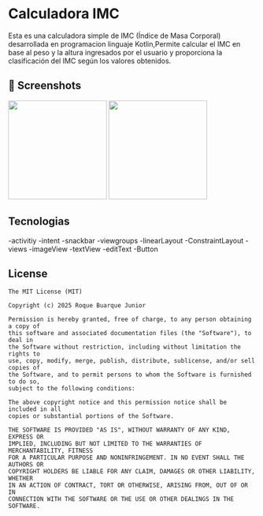 # Calculadora IMC
Esta es una calculadora simple de IMC (Índice de Masa Corporal) desarrollada en programacion linguaje Kotlin,Permite calcular el IMC en base al peso y la altura ingresados por el usuario y proporciona la clasificación del IMC según los valores obtenidos.

## :camera_flash: Screenshots
<!-- You can add more screenshots here if you like -->
<img src="https://github.com/user-attachments/assets/b916a4fa-ce12-46b0-8f91-b14420787db6" width=200/> <img src="https://github.com/user-attachments/assets/e5ef5b36-6a2d-4cd9-afc8-05c4c7ff6f8e" width=200/>



## Tecnologias
-activitiy
-intent
-snackbar
-viewgroups
-linearLayout
-ConstraintLayout
-views
 -imageView
 -textView
 -editText
 -Button


## License
```
The MIT License (MIT)

Copyright (c) 2025 Roque Buarque Junior

Permission is hereby granted, free of charge, to any person obtaining a copy of
this software and associated documentation files (the "Software"), to deal in
the Software without restriction, including without limitation the rights to
use, copy, modify, merge, publish, distribute, sublicense, and/or sell copies of
the Software, and to permit persons to whom the Software is furnished to do so,
subject to the following conditions:

The above copyright notice and this permission notice shall be included in all
copies or substantial portions of the Software.

THE SOFTWARE IS PROVIDED "AS IS", WITHOUT WARRANTY OF ANY KIND, EXPRESS OR
IMPLIED, INCLUDING BUT NOT LIMITED TO THE WARRANTIES OF MERCHANTABILITY, FITNESS
FOR A PARTICULAR PURPOSE AND NONINFRINGEMENT. IN NO EVENT SHALL THE AUTHORS OR
COPYRIGHT HOLDERS BE LIABLE FOR ANY CLAIM, DAMAGES OR OTHER LIABILITY, WHETHER
IN AN ACTION OF CONTRACT, TORT OR OTHERWISE, ARISING FROM, OUT OF OR IN
CONNECTION WITH THE SOFTWARE OR THE USE OR OTHER DEALINGS IN THE SOFTWARE.
```
